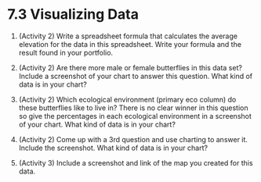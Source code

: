 # 7.3 Visualizing Data

1. (Activity 2) Write a spreadsheet formula that calculates the average elevation for the data in this spreadsheet. Write your formula and the result found in your portfolio.

2. (Activity 2) Are there more male or female butterflies in this data set? Include a screenshot of your chart to answer this question. What kind of data is in your chart?

3. (Activity 2) Which ecological environment (primary eco column) do these butterflies like to live in? There is no clear winner in this question so give the percentages in each ecological environment in a screenshot of your chart. What kind of data is in your chart?

4. (Activity 2) Come up with a 3rd question and use charting to answer it. Include the screenshot. What kind of data is in your chart?

5. (Activity 3) Include a screenshot and link of the map you created for this data.
